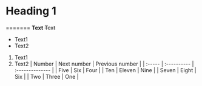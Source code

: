 # Heading 1
=======
**Text**
~~Text~~
- Text1
- Text2

1. Text1
2. Text2
| Number | Next number | Previous number |
| :----- | :---------- | :-------------- |
| Five      | Six         | Four            |
| Ten    | Eleven      | Nine            |
| Seven  | Eight       | Six             |
| Two    | Three       | One             |
